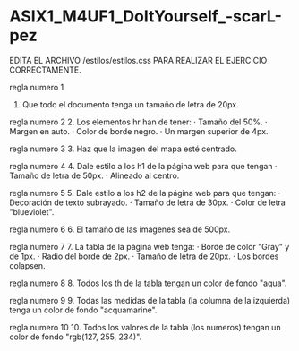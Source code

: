 # ASIX1_M4UF1_DoItYourself_-scarL-pez

EDITA EL ARCHIVO /estilos/estilos.css PARA REALIZAR EL EJERCICIO CORRECTAMENTE.

regla numero 1
1. Que todo el documento tenga un tamaño de letra de 20px.


regla numero 2
2. Los elementos hr han de tener:
    · Tamaño del 50%.
    · Margen en auto.
    · Color de borde negro.
    · Un margen superior de 4px.


regla numero 3
3. Haz que la imagen del mapa esté centrado.


regla numero 4
4. Dale estilo a los h1 de la página web para que tengan
    · Tamaño de letra de 50px.
    · Alineado al centro.


regla numero 5
5. Dale estilo a los h2 de la página web para que tengan:
    · Decoración de texto subrayado.
    · Tamaño de letra de 30px.
    · Color de letra "blueviolet".


regla numero 6
6. El tamaño de las imagenes sea de 500px.


regla numero 7
7. La tabla de la página web tenga:
    · Borde de color "Gray" y de 1px.
    · Radio del borde de 2px.
    · Tamaño de letra de 20px.
    · Los bordes colapsen.


regla numero 8
8. Todos los th de la tabla tengan un color de fondo "aqua".


regla numero 9
9. Todas las medidas de la tabla (la columna de la izquierda) tenga un color de fondo "acquamarine".


regla numero 10
10. Todos los valores de la tabla (los numeros) tengan un color de fondo "rgb(127, 255, 234)".